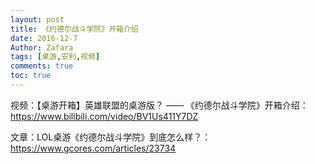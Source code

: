 ```yaml
---
layout: post
title: 《约德尔战斗学院》开箱介绍
date: 2016-12-7
Author: Zafara
tags: [桌游,安利,视频]
comments: true
toc: true
---
```

视频：【桌游开箱】英雄联盟的桌游版？ —— 《约德尔战斗学院》开箱介绍：<https://www.bilibili.com/video/BV1Us411Y7DZ>

文章：LOL桌游《约德尔战斗学院》到底怎么样？：<https://www.gcores.com/articles/23734>
